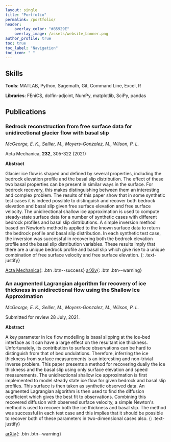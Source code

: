 ```yaml
---
layout: single
title: "Portfolio"
permalink: /portfolio/
header:
    overlay_color: "#85929E"
    overlay_image: /assets/website_banner.png
author_profile: true
toc: true
toc_label: "Navigation"
toc_icon: " "
---
```


## Skills
**Tools**: MATLAB, Python, Sagemath, Git, Command Line, Excel, R

**Libraries**: FEniCS, dolfin-adjoint, NumPy, matplotlib, SciPy, pandas

## Publications

### Bedrock reconstruction from free surface data for unidirectional glacier flow with basal slip

*McGeorge, E. K., Sellier, M., Moyers-Gonzalez, M., Wilson, P. L.*

Acta Mechanica, **232**, 305-322 (2021)

**Abstract**

Glacier ice flow is shaped and defined by several properties, including the bedrock elevation profile and the basal slip distribution. The effect of these two basal properties can be present in similar ways in the surface. For bedrock recovery, this makes distinguishing between them an interesting and complex problem. The results of this paper show that in some synthetic test cases it is indeed possible to distinguish and recover both bedrock elevation and basal slip given free surface elevation and free surface velocity. The unidirectional shallow ice approximation is used to compute steady-state surface data for a number of synthetic cases with different bedrock profiles and basal slip distributions. A simple inversion method based on Newton’s method is applied to the known surface data to return the bedrock profile and basal slip distribution. In each synthetic test case, the inversion was successful in recovering both the bedrock elevation profile and the basal slip distribution variables. These results imply that there are a unique bedrock profile and basal slip which give rise to a unique combination of free surface velocity and free surface elevation.
{: .text-justify}

[Acta Mechanica](https://link.springer.com/article/10.1007/s00707-020-02845-x){: .btn .btn--success} [arXiv](https://arxiv.org/abs/2006.13310){: .btn .btn--warning}

### An augmented Lagrangian algorithm for recovery of ice thickness in unidirectional flow using the Shallow Ice Approximation

*McGeorge, E. K., Sellier, M., Moyers-Gonzalez, M., Wilson, P. L.*

Submitted for review 28 July, 2021.

**Abstract**

A key parameter in ice flow modelling is basal slipping at the ice-bed interface as it can have a large effect on the resultant ice thickness. Unfortunately, its contribution to surface observations can be hard to distinguish from that of bed undulations. Therefore, inferring the ice thickness from surface measurements is an interesting and non-trivial inverse problem. This paper presents a method for recovering dually the ice thickness and the basal slip using only surface elevation and speed measurements. The unidirectional shallow ice approximation is first implemented to model steady state ice flow for given bedrock and basal slip profiles. This surface is then taken as synthetic observed data. An augmented Lagrangian algorithm is then used to find the diffusion coefficient which gives the best fit to observations. Combining this recovered diffusion with observed surface velocity, a simple Newton's method is used to recover both the ice thickness and basal slip. The method was successful in each test case and this implies that it should be possible to recover both of these parameters in two-dimensional cases also.
{: .text-justify}

[arXiv](https://arxiv.org/abs/2108.00854){: .btn .btn--warning}

